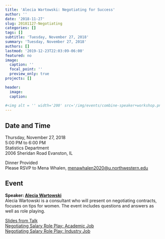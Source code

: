 ```yaml
---
title: 'Alecia Wartowski: Negotiating for Success'
author: ''
date: '2018-11-27'
slug: 20181127-Negotiating
categories: []
tags: []
subtitle: 'Tuesday, November 27, 2018'
summary: 'Tuesday, November 27, 2018'
authors: []
lastmod: '2019-12-23T22:03:09-06:00'
featured: no
image:
  caption: ''
  focal_point: ''
  preview_only: true
projects: []

header:
  image: 
  caption: 
  
#<img alt = '' width='200' src='/img/events/combine-speaker+workshop.png' align="right" style="margin: 0px 10px 0px 0px;"/>
---
```



## Date and Time  
Thursday, November 27, 2018  
5:00 PM to 6:00 PM   
Statistics Department  
2006 Sheridan Road
Evanston, IL  

Dinner Provided  
Please RSVP to Mena Whalen, menawhalen2020@u.northwestern.edu 


## Event  
**Speaker: [Alecia Wartowski](https://flipturnconsulting.com/who-we-are)**  
Alecia Wartowski is a consultant who will present on negotiating contracts, focuses on tips for women.  The event includes questions and answers as well as role playing.  

[Slides from Talk](/pdf/20181127/Slides.pdf)  
[Negotiating Salary Role Play: Academic Job](/pdf/20181127/Academic.pdf)  
[Negotiating Salary Role Play: Industry Job](/pdf/20181127/Industry.pdf)  

